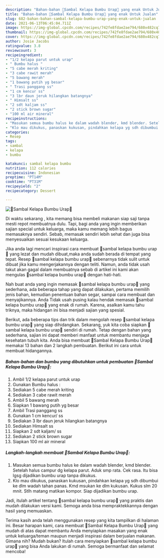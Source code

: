 ```yaml
---
description: "Bahan-bahan 🌴Sambal Kelapa Bumbu Urap🌴 yang enak Untuk Jualan"
title: "Bahan-bahan 🌴Sambal Kelapa Bumbu Urap🌴 yang enak Untuk Jualan"
slug: 682-bahan-bahan-sambal-kelapa-bumbu-urap-yang-enak-untuk-jualan
date: 2021-06-13T06:45:04.711Z
image: https://img-global.cpcdn.com/recipes/742fe8fdae2ae794/680x482cq70/🌴sambal-kelapa-bumbu-urap🌴-foto-resep-utama.jpg
thumbnail: https://img-global.cpcdn.com/recipes/742fe8fdae2ae794/680x482cq70/🌴sambal-kelapa-bumbu-urap🌴-foto-resep-utama.jpg
cover: https://img-global.cpcdn.com/recipes/742fe8fdae2ae794/680x482cq70/🌴sambal-kelapa-bumbu-urap🌴-foto-resep-utama.jpg
author: Josie Jacobs
ratingvalue: 3.8
reviewcount: 3
recipeingredient:
- "1/2 kelapa parut untuk urap"
- " Bumbu halus "
- "5 cabe merah kriting"
- "3 cabe rawit merah"
- "5 bawang merah"
- "1 bawang putih yg besar"
- " Trasi panggang ss"
- "1 cm kencur ss"
- "3 lbr daun jeruk hilangkan batangnya"
- " Himsalt ss"
- "2 sdt kaljam ss"
- "2 stick brown sugar"
- "100 ml air mineral"
recipeinstructions:
- "Masukan semua bumbu halus ke dalam wadah blender, kmd blender. Setelah halus campur dg kelapa parut. Aduk smp rata. Cek rasa. Itu bisa lgsg dijadikan bumbu urap tanpa dikukus."
- "Klo mau dikukus, panaskan kukusan, pindahkan kelapa yg sdh dibumbui ke dlm wadah tahan panas. Kmd msukan ke dlm kukusan. Kukus slm 20 mnit. Stlh matang matikan kompor. Siap dijadikan bumbu urap."
categories:
- Resep
tags:
- sambal
- kelapa
- bumbu

katakunci: sambal kelapa bumbu 
nutrition: 112 calories
recipecuisine: Indonesian
preptime: "PT14M"
cooktime: "PT31M"
recipeyield: "2"
recipecategory: Dessert

---
```



![🌴Sambal Kelapa Bumbu Urap🌴](https://img-global.cpcdn.com/recipes/742fe8fdae2ae794/680x482cq70/🌴sambal-kelapa-bumbu-urap🌴-foto-resep-utama.jpg)

Di waktu  sekarang , kita memang bisa membeli makanan siap saji tanpa mesti repot membuatnya dulu. Tapi, bagi anda yang ingin memberikan sajian special untuk keluarga, maka kamu memang lebih bagus memasaknya sendiri. Sebab, memasak sendiri lebih sehat dan juga bisa menyesuaikan sesuai kesukaan keluarga.

Jika anda lagi mencari inspirasi cara membuat 🌴sambal kelapa bumbu urap🌴 yang lezat dan mudah dibuat,maka anda sudah berada di tempat yang tepat. Resep 🌴sambal kelapa bumbu urap🌴  sebenarnya tidak sulit untuk dibuat jika kamu mengerjakannya dengan teliti. Namun, anda tidak usah takut akan gagal dalam membuatnya 
sebab di artikel ini kami akan mengulas 🌴sambal kelapa bumbu urap🌴 dengan hati-hati.  



Nah buat anda yang ingin memasak 🌴sambal kelapa bumbu urap🌴 yang sederhana, ada beberapa tahap yang dapat dilakukan, pertama memilih jenis bahan, kemudian penentuan bahan segar, sampai cara membuat dan menyajikannya. Anda Tidak usah pusing kalau hendak memasak 🌴sambal kelapa bumbu urap🌴 yang enak di rumah. Karena, asalkan kamu  tahu triknya, maka hidangan ini bisa menjadi sajian yang spesial.

Berikut, ada beberapa tips dan trik dalam mengolah resep 🌴sambal kelapa bumbu urap🌴 yang siap dihidangkan. Sekarang, yuk kita coba siapkan 🌴sambal kelapa bumbu urap🌴 sendiri di rumah. Tetap dengan bahan yang sederhana, sajian ini dapat memberi manfaat untuk membantu menjaga kesehatan tubuh kita. Anda bisa membuat 🌴Sambal Kelapa Bumbu Urap🌴 memakai 13 bahan dan 2 langkah pembuatan. Berikut ini cara untuk membuat hidangannya.

<!--inarticleads1-->

##### Bahan-bahan dan bumbu yang dibutuhkan untuk pembuatan 🌴Sambal Kelapa Bumbu Urap🌴:

1. Ambil 1/2 kelapa parut untuk urap
1. Gunakan  Bumbu halus :
1. Sediakan 5 cabe merah kriting
1. Sediakan 3 cabe rawit merah
1. Ambil 5 bawang merah
1. Siapkan 1 bawang putih yg besar
1. Ambil  Trasi panggang ss
1. Gunakan 1 cm kencur/ ss
1. Sediakan 3 lbr daun jeruk hilangkan batangnya
1. Sediakan  Himsalt ss
1. Siapkan 2 sdt kaljam/ ss
1. Sediakan 2 stick brown sugar
1. Siapkan 100 ml air mineral




<!--inarticleads2-->

##### Langkah-langkah membuat 🌴Sambal Kelapa Bumbu Urap🌴:

1. Masukan semua bumbu halus ke dalam wadah blender, kmd blender. Setelah halus campur dg kelapa parut. Aduk smp rata. Cek rasa. Itu bisa lgsg dijadikan bumbu urap tanpa dikukus.
1. Klo mau dikukus, panaskan kukusan, pindahkan kelapa yg sdh dibumbui ke dlm wadah tahan panas. Kmd msukan ke dlm kukusan. Kukus slm 20 mnit. Stlh matang matikan kompor. Siap dijadikan bumbu urap.




Jadi, itulah artikel tentang  🌴sambal kelapa bumbu urap🌴  yang praktis dan mudah dilakukan versi kami. Semoga anda bisa mempraktekkannya dengan hasil yang memuaskan. 

Terima kasih anda telah menggunakan resep yang kita tampilkan di halaman ini. Besar harapan kami, cara membuat  🌴Sambal Kelapa Bumbu Urap🌴 yang mudah di atas dapat membantu Anda menyiapkan masakan yang enak untuk keluarga/teman maupun menjadi inspirasi dalam berjualan makanan. Gimana nih? Mudah bukan? Itulah cara menyiapkan 🌴sambal kelapa bumbu urap🌴 yang bisa Anda lakukan di rumah. Semoga bermanfaat dan selamat mencoba!

